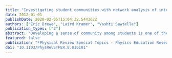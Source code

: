 ```yaml
---
title: "Investigating student communities with network analysis of interactions in a physics learning center"
date: 2012-01-01
publishDate: 2020-02-05T15:04:32.544362Z
authors: ["Eric Brewe", "Laird Kramer", "Vashti Sawtelle"]
publication_types: ["2"]
abstract: "Developing a sense of community among students is one of the three pillars of an overall reform effort to increase participation in physics, and the sciences more broadly, at Florida International University. The emergence of a research and learning community, embedded within a course reform effort, has contributed to increased recruitment and retention of physics majors. We utilize social network analysis to quantify interactions in Florida International University's Physics Learning Center (PLC) that support the development of academic and social integration. The tools of social network analysis allow us to visualize and quantify student interactions and characterize the roles of students within a social network. After providing a brief introduction to social network analysis, we use sequential multiple regression modeling to evaluate factors that contribute to participation in the learning community. Results of the sequential multiple regression indicate that the PLC learning community is an equitable environment as we find that gender and ethnicity are not significant predictors of participation in the PLC. We find that providing students space for collaboration provides a vital element in the formation of a supportive learning community. Published by the American Physical Society under the terms of the  textless uri xlink:href=\"http://creativecommons.org/licenses/ by/3.0/\" textgreater Creative Commons Attribution 3.0 License. Further distribution of this work must maintain attribution to the author(s) and the published article's title, journal citation, and DOI."
featured: false
publication: "*Physical Review Special Topics - Physics Education Research*"
doi: "10.1103/PhysRevSTPER.8.010101"
---
```


